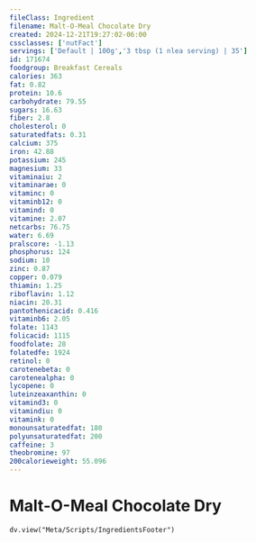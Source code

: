 ```yaml
---
fileClass: Ingredient
filename: Malt-O-Meal Chocolate Dry
created: 2024-12-21T19:27:02-06:00
cssclasses: ['nutFact']
servings: ['Default | 100g','3 tbsp (1 nlea serving) | 35']
id: 171674
foodgroup: Breakfast Cereals
calories: 363
fat: 0.82
protein: 10.6
carbohydrate: 79.55
sugars: 16.63
fiber: 2.8
cholesterol: 0
saturatedfats: 0.31
calcium: 375
iron: 42.88
potassium: 245
magnesium: 33
vitaminaiu: 2
vitaminarae: 0
vitaminc: 0
vitaminb12: 0
vitamind: 0
vitamine: 2.07
netcarbs: 76.75
water: 6.69
pralscore: -1.13
phosphorus: 124
sodium: 10
zinc: 0.87
copper: 0.079
thiamin: 1.25
riboflavin: 1.12
niacin: 20.31
pantothenicacid: 0.416
vitaminb6: 2.05
folate: 1143
folicacid: 1115
foodfolate: 28
folatedfe: 1924
retinol: 0
carotenebeta: 0
carotenealpha: 0
lycopene: 0
luteinzeaxanthin: 0
vitamind3: 0
vitamindiu: 0
vitamink: 0
monounsaturatedfat: 180
polyunsaturatedfat: 200
caffeine: 3
theobromine: 97
200calorieweight: 55.096
---
```


# Malt-O-Meal Chocolate Dry

```dataviewjs
dv.view("Meta/Scripts/IngredientsFooter")
```